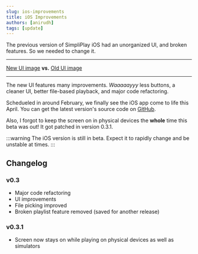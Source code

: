 ```yaml
---
slug: ios-improvements
title: iOS Improvements
authors: [anirudh]
tags: [update]
---
```

The previous version of SimpliPlay iOS had an unorganized UI, and broken features.
So we needed to change it.

<!-- truncate -->
______
[New UI image](https://simpliplay.netlify.app/docs/img/ios-newui.png)
**vs.**
[Old UI image](https://simpliplay.netlify.app/docs/img/ios-oldui.png)
______

The new UI features many improvements. *Waaaaayyy* less buttons,
a cleaner UI, better file-based playback, and major code refactoring.

Schedueled in around February, we finally see the iOS app come to life this April.
You can get the latest version's source code on [GitHub](https://github.com/A-Star100/simpliplay-ios/).

Also, I forgot to keep the screen on in physical devices the **whole** time this beta was out!
It got patched in version 0.3.1.

:::warning
The iOS version is still in beta. Expect it to rapidly change and be unstable at times.
:::

## Changelog
### v0.3
- Major code refactoring
- UI improvements
- File picking improved
- Broken playlist feature removed (saved for another release)
### v0.3.1
- Screen now stays on while playing on physical devices as well as simulators